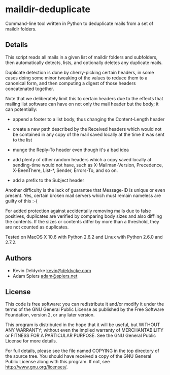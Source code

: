 maildir-deduplicate
===================

Command-line tool written in Python to deduplicate mails from a set of maildir folders.


Details
-------

This script reads all mails in a given list of maildir folders and
subfolders, then automatically detects, lists, and optionally
deletes any duplicate mails.

Duplicate detection is done by cherry-picking certain headers, in
some cases doing some minor tweaking of the values to reduce them
to a canonical form, and then computing a digest of those headers
concatenated together.

Note that we deliberately limit this to certain headers due to the
effects that mailing list software can have on not only the mail
header but the body; it can potentially:

  * append a footer to a list body, thus changing the Content-Length header

  * create a new path described by the Received headers which would not be contained in any copy of the mail saved locally at the time it was sent to the list

  * munge the Reply-To header even though it's a bad idea

  * add plenty of other random headers which a copy saved locally at sending-time would not have, such as X-Mailman-Version, Precedence, X-BeenThere, List-*, Sender, Errors-To, and so on.

  * add a prefix to the Subject header

Another difficulty is the lack of guarantee that Message-ID is
unique or even present.  Yes, certain broken mail servers which
must remain nameless are guilty of this :-(

For added protection against accidentally removing mails due to
false positives, duplicates are verified by comparing body sizes
and also diff'ing the contents.  If the sizes or contents differ
by more than a threshold, they are not counted as duplicates.

Tested on MacOS X 10.6 with Python 2.6.2 and Linux with Python
2.6.0 and 2.7.2.


Authors
-------

  * Kevin Deldycke <kevin@deldycke.com>
  * Adam Spiers <adam@spiers.net>


License
-------

This code is free software: you can redistribute it and/or modify it under the
terms of the GNU General Public License as published by the Free Software
Foundation, version 2, or any later version.

This program is distributed in the hope that it will be useful, but WITHOUT ANY
WARRANTY; without even the implied warranty of MERCHANTABILITY or FITNESS FOR A
PARTICULAR PURPOSE. See the GNU General Public License for more details.

For full details, please see the file named COPYING in the top directory of the
source tree. You should have received a copy of the GNU General Public License
along with this program. If not, see <http://www.gnu.org/licenses/>.
